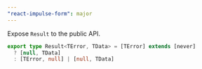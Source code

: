 ```yaml
---
"react-impulse-form": major
---
```


Expose `Result` to the public API.

```ts
export type Result<TError, TData> = [TError] extends [never]
  ? [null, TData]
  : [TError, null] | [null, TData]
```
